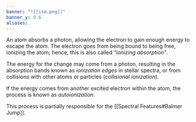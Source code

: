 ```yaml
---
banner: "![[ism.png]]"
banner_y: 0.6
aliases:
---
```

An atom absorbs a photon, allowing the electron to gain enough energy to escape the atom. The electron goes from being bound to being free, ionizing the atom; hence, this is also called *"ionizing absorption"*.

The energy for the change may come from a photon, resulting in the absorption bands known as _ionization edges_ in stellar spectra, or from collisions with other atoms or particles (_collisional ionization_). 

If the energy comes from another excited electron within the atom, the process is known as _autoionization_.

This process is partially responsible for the [[Spectral Features#Balmer Jump]].
